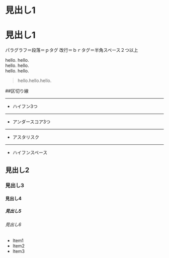 # 見出し1

見出し1
===

パラグラフ＝段落＝ｐタグ
改行＝ｂｒタグ＝半角スペース２つ以上

hello.  hello.  
hello.  hello.  
hello.  hello.    

> hello.hello.hello.

##区切り線

---

- ハイフン3つ

---

- アンダースコア3つ

___

- アスタリスク

***

- ハイフンスペース



## 見出し2

### 見出し3

#### 見出し4

##### 見出し5

###### 見出し6

- Item1
- Item2
- Item3
